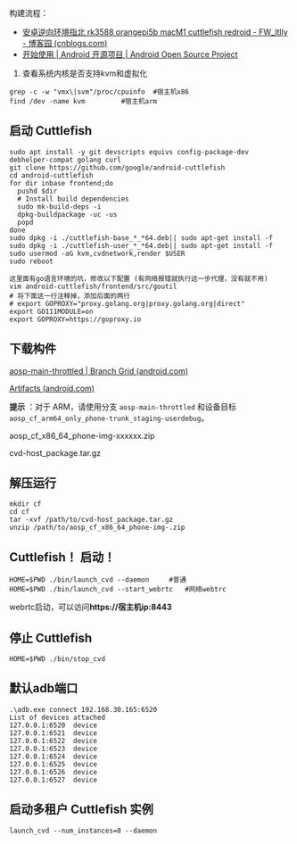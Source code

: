 构建流程：

* [安卓逆向环境指北 rk3588 orangepi5b macM1 cuttlefish redroid - FW_ltlly - 博客园 (cnblogs.com)](https://www.cnblogs.com/FW-ltlly/p/18014692)
* [开始使用 | Android 开源项目 | Android Open Source Project](https://source.android.com/docs/devices/cuttlefish/get-started?hl=zh-cn)

1. 查看系统内核是否支持kvm和虚拟化

```
grep -c -w "vmx\|svm"/proc/cpuinfo	#宿主机x86
find /dev -name kvm			#宿主机arm
```

## 启动 Cuttlefish

```
sudo apt install -y git devscripts equivs config-package-dev debhelper-compat golang curl
git clone https://github.com/google/android-cuttlefish
cd android-cuttlefish
for dir inbase frontend;do
  pushd $dir
  # Install build dependencies
  sudo mk-build-deps -i
  dpkg-buildpackage -uc -us
  popd
done
sudo dpkg -i ./cuttlefish-base_*_*64.deb|| sudo apt-get install -f
sudo dpkg -i ./cuttlefish-user_*_*64.deb|| sudo apt-get install -f
sudo usermod -aG kvm,cvdnetwork,render $USER
sudo reboot
```

```
这里面有go语言环境的坑，修改以下配置 (有网络报错就执行这一步代理，没有就不用)
vim android-cuttlefish/frontend/src/goutil
# 将下面这一行注释掉，添加后面的两行
# export GOPROXY="proxy.golang.org|proxy.golang.org|direct"
export GO111MODULE=on
export GOPROXY=https://goproxy.io
```

## 下载构件

[aosp-main-throttled | Branch Grid (android.com)](https://ci.android.com/builds/branches/aosp-main-throttled/grid?legacy=1)

[Artifacts (android.com)](https://ci.android.com/builds/submitted/11693997/aosp_cf_arm64_only_phone-trunk_staging-userdebug/latest)

**提示** ：对于 ARM，请使用分支 `aosp-main-throttled` 和设备目标 `aosp_cf_arm64_only_phone-trunk_staging-userdebug`。

aosp_cf_x86_64_phone-img-xxxxxx.zip

cvd-host_package.tar.gz

## 解压运行

```
mkdir cf
cd cf
tar -xvf /path/to/cvd-host_package.tar.gz
unzip /path/to/aosp_cf_x86_64_phone-img-.zip
```

## Cuttlefish！ 启动！

```
HOME=$PWD ./bin/launch_cvd --daemon		#普通
HOME=$PWD ./bin/launch_cvd --start_webrtc 	#网络webtrc
```

webrtc启动，可以访问**https://宿主机ip:8443**

## 停止 Cuttlefish

```
HOME=$PWD ./bin/stop_cvd
```

## 默认adb端口

```
.\adb.exe connect 192.168.30.165:6520
List of devices attached
127.0.0.1:6520  device
127.0.0.1:6521  device
127.0.0.1:6522  device
127.0.0.1:6523  device
127.0.0.1:6524  device
127.0.0.1:6525  device
127.0.0.1:6526  device
127.0.0.1:6527  device
```

## 启动多租户 Cuttlefish 实例

```
launch_cvd --num_instances=8 --daemon

```
